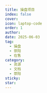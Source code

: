 ```yaml
---
title: 操盘项目
index: false
cover: 
icon: laptop-code
order: 1
author: 
date: 2025-06-03
tag:
  - 操盘
  - 崇阳
  - 在售
category:
  - 资源
  - 文档
  - 崇阳
sticky: 
star: 
---
```


<Catalog />
